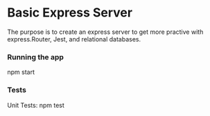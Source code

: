 # Basic Express Server

The purpose is to create an express server to get more practive with express.Router, Jest, and relational databases.

### Running the app
npm start

### Tests
Unit Tests: npm test
